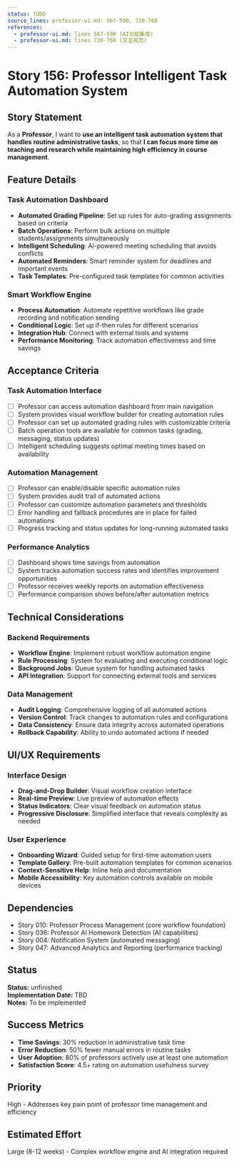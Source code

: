 ```yaml
---
status: TODO
source_lines: professor-ui.md: 567-590, 720-760
references:
  - professor-ui.md: lines 567-590 (AI功能集成)
  - professor-ui.md: lines 720-760 (交互规范)
---
```


# Story 156: Professor Intelligent Task Automation System

## Story Statement
As a **Professor**, I want to **use an intelligent task automation system that handles routine administrative tasks**, so that **I can focus more time on teaching and research while maintaining high efficiency in course management**.

## Feature Details

### Task Automation Dashboard
- **Automated Grading Pipeline**: Set up rules for auto-grading assignments based on criteria
- **Batch Operations**: Perform bulk actions on multiple students/assignments simultaneously 
- **Intelligent Scheduling**: AI-powered meeting scheduling that avoids conflicts
- **Automated Reminders**: Smart reminder system for deadlines and important events
- **Task Templates**: Pre-configured task templates for common activities

### Smart Workflow Engine
- **Process Automation**: Automate repetitive workflows like grade recording and notification sending
- **Conditional Logic**: Set up if-then rules for different scenarios
- **Integration Hub**: Connect with external tools and systems
- **Performance Monitoring**: Track automation effectiveness and time savings

## Acceptance Criteria

### Task Automation Interface
- [ ] Professor can access automation dashboard from main navigation
- [ ] System provides visual workflow builder for creating automation rules
- [ ] Professor can set up automated grading rules with customizable criteria
- [ ] Batch operation tools are available for common tasks (grading, messaging, status updates)
- [ ] Intelligent scheduling suggests optimal meeting times based on availability

### Automation Management
- [ ] Professor can enable/disable specific automation rules
- [ ] System provides audit trail of automated actions
- [ ] Professor can customize automation parameters and thresholds
- [ ] Error handling and fallback procedures are in place for failed automations
- [ ] Progress tracking and status updates for long-running automated tasks

### Performance Analytics
- [ ] Dashboard shows time savings from automation
- [ ] System tracks automation success rates and identifies improvement opportunities
- [ ] Professor receives weekly reports on automation effectiveness
- [ ] Performance comparison shows before/after automation metrics

## Technical Considerations

### Backend Requirements
- **Workflow Engine**: Implement robust workflow automation engine
- **Rule Processing**: System for evaluating and executing conditional logic
- **Background Jobs**: Queue system for handling automated tasks
- **API Integration**: Support for connecting external tools and services

### Data Management
- **Audit Logging**: Comprehensive logging of all automated actions
- **Version Control**: Track changes to automation rules and configurations
- **Data Consistency**: Ensure data integrity across automated operations
- **Rollback Capability**: Ability to undo automated actions if needed

## UI/UX Requirements

### Interface Design
- **Drag-and-Drop Builder**: Visual workflow creation interface
- **Real-time Preview**: Live preview of automation effects
- **Status Indicators**: Clear visual feedback on automation status
- **Progressive Disclosure**: Simplified interface that reveals complexity as needed

### User Experience
- **Onboarding Wizard**: Guided setup for first-time automation users
- **Template Gallery**: Pre-built automation templates for common scenarios
- **Context-Sensitive Help**: Inline help and documentation
- **Mobile Accessibility**: Key automation controls available on mobile devices

## Dependencies
- Story 010: Professor Process Management (core workflow foundation)
- Story 036: Professor AI Homework Detection (AI capabilities)
- Story 004: Notification System (automated messaging)
- Story 047: Advanced Analytics and Reporting (performance tracking)


## Status
**Status:** unfinished  
**Implementation Date:** TBD  
**Notes:** To be implemented
## Success Metrics
- **Time Savings**: 30% reduction in administrative task time
- **Error Reduction**: 50% fewer manual errors in routine tasks
- **User Adoption**: 80% of professors actively use at least one automation
- **Satisfaction Score**: 4.5+ rating on automation usefulness survey

## Priority
High - Addresses key pain point of professor time management and efficiency

## Estimated Effort
Large (8-12 weeks) - Complex workflow engine and AI integration required